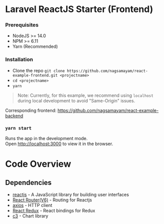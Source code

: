 # Laravel ReactJS Starter (Frontend)

### Prerequisites ###
  * NodeJS >= 14.0
  * NPM >= 6.11
  * Yarn (Recommended)

### Installation

-   Clone the repo `git clone https://github.com/nagsamayam/react-example-frontend.git <projectname>`
-   `cd <projectname>`
-   `yarn`

> Note: Currently, for this example, we recommend using `localhost` during local development to avoid "Same-Origin" issues.

Corresponding frontend: https://github.com/nagsamayam/react-example-backend

### `yarn start`

Runs the app in the development mode.\
Open [http://localhost:3000](http://localhost:3000) to view it in the browser.

# Code Overview

## Dependencies

- [reactjs](https://reactjs.org/) - A JavaScript library for building user interfaces
- [React Router(V6)](https://www.npmjs.com/package/react-router-dom) - Routing for Reactjs
- [axios](https://github.com/axios/axios) - HTTP client
- [React Redux](https://www.github.com/reduxjs/react-redux) - React bindings for Redux
- [c3](https://www.npmjs.com/package/c3) - Chart library

